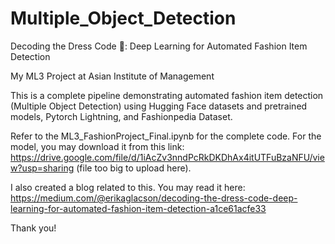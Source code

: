 # Multiple_Object_Detection
Decoding the Dress Code 👗: Deep Learning for Automated Fashion Item Detection

My ML3 Project at Asian Institute of Management

This is a complete pipeline demonstrating automated fashion item detection (Multiple Object Detection) using Hugging Face datasets and pretrained models, Pytorch Lightning, and Fashionpedia Dataset.

Refer to the ML3_FashionProject_Final.ipynb for the complete code. For the model, you may download it from this link: https://drive.google.com/file/d/1iAcZv3nndPcRkDKDhAx4itUTFuBzaNFU/view?usp=sharing (file too big to upload here).

I also created a blog related to this. You may read it here: https://medium.com/@erikaglacson/decoding-the-dress-code-deep-learning-for-automated-fashion-item-detection-a1ce61acfe33

Thank you! 
